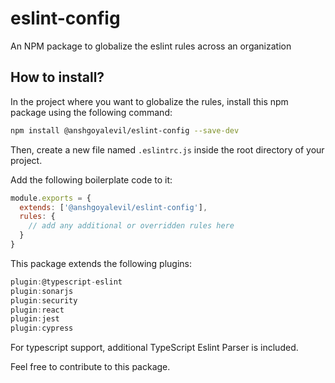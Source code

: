 # eslint-config
An NPM package to globalize the eslint rules across an organization

## How to install?

In the project where you want to globalize the rules, install this npm package using the following command:

```bash
npm install @anshgoyalevil/eslint-config --save-dev
```

Then, create a new file named ```.eslintrc.js``` inside the root directory of your project.

Add the following boilerplate code to it:

```js
module.exports = {
  extends: ['@anshgoyalevil/eslint-config'],
  rules: {
    // add any additional or overridden rules here
  }
}
```

This package extends the following plugins:

```js
plugin:@typescript-eslint
plugin:sonarjs
plugin:security
plugin:react
plugin:jest
plugin:cypress
```

For typescript support, additional TypeScript Eslint Parser is included.

Feel free to contribute to this package.
